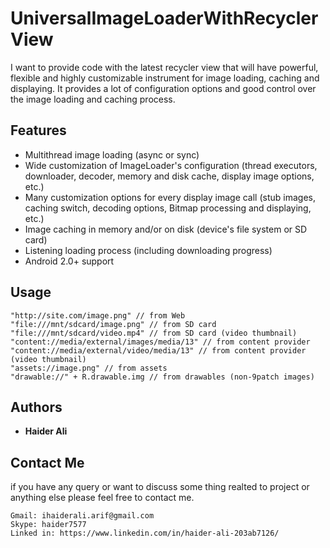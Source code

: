 # UniversalImageLoaderWithRecyclerView

I want to provide code with the latest recycler view that will have powerful, flexible and highly customizable instrument for image loading, caching and displaying. It provides a lot of configuration options and good control over the image loading and caching process.

## Features
* Multithread image loading (async or sync)
* Wide customization of ImageLoader's configuration (thread executors, downloader, decoder, memory and disk cache, display image options, etc.)
* Many customization options for every display image call (stub images, caching switch, decoding options, Bitmap processing and displaying, etc.)
* Image caching in memory and/or on disk (device's file system or SD card)
* Listening loading process (including downloading progress)
* Android 2.0+ support

## Usage

```
"http://site.com/image.png" // from Web
"file:///mnt/sdcard/image.png" // from SD card
"file:///mnt/sdcard/video.mp4" // from SD card (video thumbnail)
"content://media/external/images/media/13" // from content provider
"content://media/external/video/media/13" // from content provider (video thumbnail)
"assets://image.png" // from assets
"drawable://" + R.drawable.img // from drawables (non-9patch images)
```
## Authors

* **Haider Ali**
## Contact Me
 if you have any query or want to discuss some thing realted to project or anything else please feel free to contact me.
 ```
Gmail: ihaiderali.arif@gmail.com
Skype: haider7577 
Linked in: https://www.linkedin.com/in/haider-ali-203ab7126/


